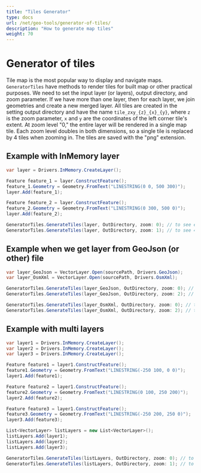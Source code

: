 ```yaml
---
title: "Tiles Generator"
type: docs
url: /net/geo-tools/generator-of-tiles/
description: "How to generate map tiles"
weight: 70
---
```


# Generator of tiles

Tile map is the most popular way to display and navigate maps. `GeneratorTiles` have methods to render tiles for built map or other practical purposes. 
We need to set the input layer (or layers), output directory, and zoom parameter. If we have more than one layer, then for each layer, we join geometries and create a new merged layer. All tiles are created in the setting output directory and have the name `tile_zxy_{z}_{x}_{y}`, where `z` is the zoom parameter, `x` and `y` are the coordinates of the left corner tile's extent. At zoom level "0," the entire layer will be rendered in a single map tile. Each zoom level doubles in both dimensions, so a single tile is replaced by 4 tiles when zooming in. The tiles are saved with the "png" extension.

## Example with InMemory layer

```csharp
var layer = Drivers.InMemory.CreateLayer();

Feature feature_1 = layer.ConstructFeature();
feature_1.Geometry = Geometry.FromText("LINESTRING(0 0, 500 300)");
layer.Add(feature_1);

Feature feature_2 = layer.ConstructFeature();
feature_2.Geometry = Geometry.FromText("LINESTRING(0 300, 500 0)");
layer.Add(feature_2);

GeneratorTiles.GenerateTiles(layer, OutDirectory, zoom: 0); // to see entire tile
GeneratorTiles.GenerateTiles(layer, OutDirectory, zoom: 1); // to see 4 tiles 
```

## Example when we get layer from GeoJson (or other) file

```csharp
var layer_GeoJson = VectorLayer.Open(sourcePath, Drivers.GeoJson);
var layer_OsmXml = VectorLayer.Open(sourcePath, Drivers.OsmXml);

GeneratorTiles.GenerateTiles(layer_GeoJson, OutDirectory, zoom: 0); // to see entire tile
GeneratorTiles.GenerateTiles(layer_GeoJson, OutDirectory, zoom: 2); // to see 16 tiles 

GeneratorTiles.GenerateTiles(layer_OsmXml, OutDirectory, zoom: 0); // to see entire tile
GeneratorTiles.GenerateTiles(layer_OsmXml, OutDirectory, zoom: 2); // to see 16 tiles 
```

## Example with multi layers

```csharp
var layer1 = Drivers.InMemory.CreateLayer();
var layer2 = Drivers.InMemory.CreateLayer();
var layer3 = Drivers.InMemory.CreateLayer();

Feature feature1 = layer1.ConstructFeature();
feature1.Geometry = Geometry.FromText("LINESTRING(-250 100, 0 0)");
layer1.Add(feature1);

Feature feature2 = layer1.ConstructFeature();
feature2.Geometry = Geometry.FromText("LINESTRING(0 100, 250 200)");
layer2.Add(feature2);

Feature feature3 = layer1.ConstructFeature();
feature3.Geometry = Geometry.FromText("LINESTRING(-250 200, 250 0)");
layer3.Add(feature3);

List<VectorLayer> listLayers = new List<VectorLayer>();
listLayers.Add(layer1);
listLayers.Add(layer2);
listLayers.Add(layer3);

GeneratorTiles.GenerateTiles(listLayers, OutDirectory, zoom: 0); // to see entire tile
GeneratorTiles.GenerateTiles(listLayers, OutDirectory, zoom: 1); // to see 4 tiles 
```
